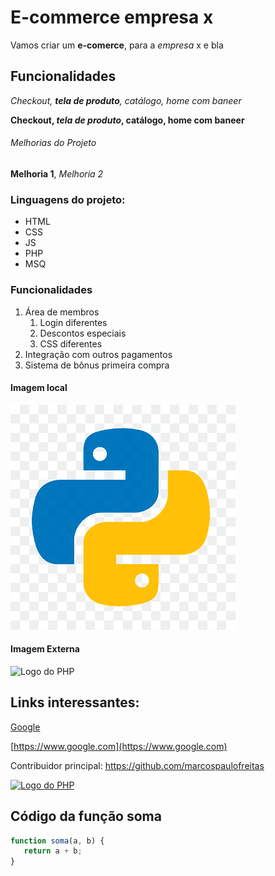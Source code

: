 # E-commerce empresa x

Vamos criar um **e-comerce**, para a *empresa* x e bla

## Funcionalidades

_Checkout, **tela de produto**, catálogo, home com baneer_

**Checkout, _tela de produto_, catálogo, home com baneer**

###### Melhorias do Projeto

__Melhoria 1__, _Melhoria 2_

### Linguagens do projeto:
* HTML
* CSS
* JS
* PHP
* MSQ

### Funcionalidades
1. Área de membros
   1. Login diferentes
   2. Descontos especiais
   3. CSS diferentes
2. Integração com outros pagamentos
3. Sistema de bônus primeira compra

#### Imagem local
![Logo do Python](img/python.png)

#### Imagem Externa
![Logo do PHP](https://upload.wikimedia.org/wikipedia/commons/thumb/2/27/PHP-logo.svg/1200px-PHP-logo.svg.png)


## Links interessantes:

[Google](https://www.google.com)

[https://www.google.com](https://www.google.com)

Contribuidor principal: https://github.com/marcospaulofreitas

[![Logo do PHP](https://upload.wikimedia.org/wikipedia/commons/thumb/2/27/PHP-logo.svg/1200px-PHP-logo.svg.png)](https://github.com/marcospaulofreitas)

## Código da função soma

```javascript
function soma(a, b) {
   return a + b;
}
```